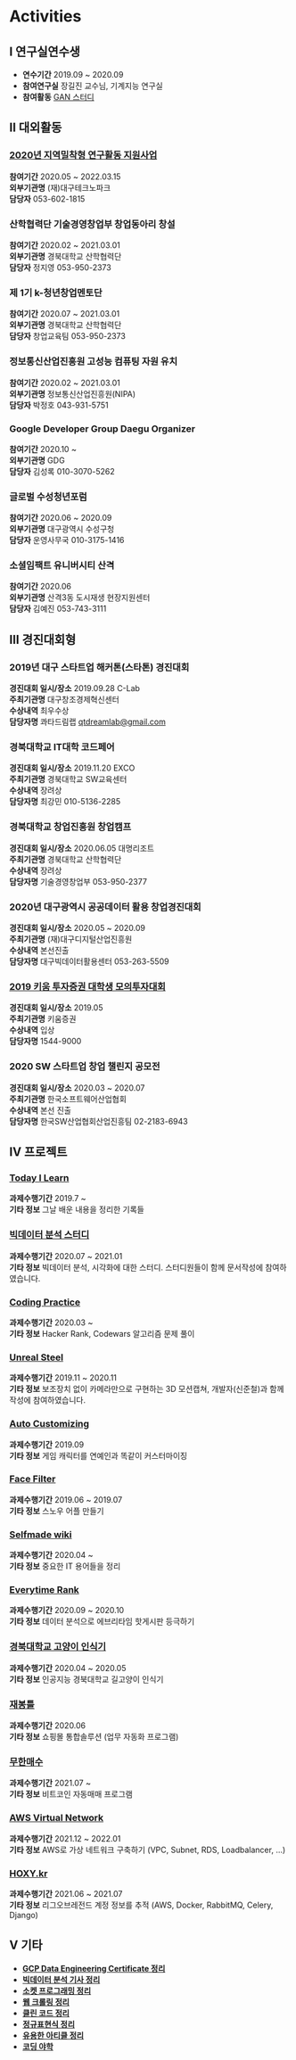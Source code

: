 # Activities
## Ⅰ 연구실연수생
- **연수기간** 2019.09 ~ 2020.09
- **참여연구실** 장길진 교수님, 기계지능 연구실
- **참여활동** [GAN 스터디](Lab/GAN%20Study/README.md)   

## Ⅱ 대외활동
### [2020년 지역밀착형 연구활동 지원사업](Activity/01/README.md)   
**참여기간** 2020.05 ~ 2022.03.15  
**외부기관명** (재)대구테크노파크  
**담당자** 053-602-1815  
### 산학협력단 기술경영창업부 창업동아리 창설
**참여기간** 2020.02 ~ 2021.03.01  
**외부기관명** 경북대학교 산학협력단  
**담당자** 정지영 053-950-2373   
### 제 1기 k-청년창업멘토단
**참여기간** 2020.07 ~ 2021.03.01   
**외부기관명** 경북대학교 산학협력단  
**담당자** 창업교육팀 053-950-2373   
### 정보통신산업진흥원 고성능 컴퓨팅 자원 유치
**참여기간** 2020.02 ~ 2021.03.01  
**외부기관명** 정보통신산업진흥원(NIPA)   
**담당자** 박정호 043-931-5751   
### Google Developer Group Daegu Organizer
**참여기간** 2020.10 ~  
**외부기관명** GDG  
**담당자** 김성록 010-3070-5262  
### 글로벌 수성청년포럼
**참여기간** 2020.06 ~ 2020.09  
**외부기관명** 대구광역시 수성구청   
**담당자** 운영사무국 010-3175-1416  
### 소셜임팩트 유니버시티 산격
**참여기간** 2020.06  
**외부기관명** 산격3동 도시재생 현장지원센터  
**담당자** 김예진 053-743-3111  

## Ⅲ 경진대회형
### 2019년 대구 스타트업 해커톤(스타톤) 경진대회
**경진대회 일시/장소** 2019.09.28 C-Lab  
**주최기관명** 대구창조경제혁신센터  
**수상내역** 최우수상  
**담당자명** 콰타드림랩 qtdreamlab@gmail.com  
### 경북대학교 IT대학 코드페어
**경진대회 일시/장소** 2019.11.20 EXCO  
**주최기관명** 경북대학교 SW교육센터  
**수상내역** 장려상  
**담당자명** 최강민 010-5136-2285  
### 경북대학교 창업진흥원 창업캠프
**경진대회 일시/장소** 2020.06.05 대명리조트  
**주최기관명** 경북대학교 산학협력단  
**수상내역** 장려상  
**담당자명** 기술경영창업부 053-950-2377  
### 2020년 대구광역시 공공데이터 활용 창업경진대회
**경진대회 일시/장소** 2020.05 ~ 2020.09  
**주최기관명** (재)대구디지털산업진흥원  
**수상내역** 본선진출  
**담당자명** 대구빅데이터활용센터 053-263-5509  
### [2019 키움 투자증권 대학생 모의투자대회](contest/kium/README.md)   
**경진대회 일시/장소** 2019.05  
**주최기관명** 키움증권  
**수상내역** 입상  
**담당자명** 1544-9000  
### 2020 SW 스타트업 창업 챌린지 공모전
**경진대회 일시/장소** 2020.03 ~ 2020.07  
**주최기관명** 한국소프트웨어산업협회  
**수상내역** 본선 진출  
**담당자명** 한국SW산업협회산업진흥팀 02-2183-6943  
## Ⅳ 프로젝트
### [Today I Learn](https://github.com/CasselKim/TIL)   
**과제수행기간** 2019.7 ~   
**기타 정보** 그날 배운 내용을 정리한 기록들   
### [빅데이터 분석 스터디](https://github.com/haedal-with-knu/HaedalDataCenter)    
**과제수행기간** 2020.07 ~ 2021.01  
**기타 정보** 빅데이터 분석, 시각화에 대한 스터디. 스터디원들이 함께 문서작성에 참여하였습니다.   
### [Coding Practice](https://github.com/CasselKim/CodingPractice)    
**과제수행기간** 2020.03 ~   
**기타 정보** Hacker Rank, Codewars 알고리즘 문제 풀이   
### [Unreal Steel](https://github.com/HP-DEVGRU/UnrealSteel)    
**과제수행기간** 2019.11 ~ 2020.11   
**기타 정보** 보조장치 없이 카메라만으로 구현하는 3D 모션캡쳐, 개발자(신준철)과 함께 작성에 참여하였습니다.   
### [Auto Customizing](https://github.com/CasselKim/AutoCustomizing)    
**과제수행기간** 2019.09  
**기타 정보** 게임 캐릭터를 연예인과 똑같이 커스터마이징   
### [Face Filter](https://github.com/CasselKim/FaceFilter)    
**과제수행기간** 2019.06 ~ 2019.07   
**기타 정보** 스노우 어플 만들기   
### [Selfmade wiki](https://github.com/CasselKim/selfmade_wiki)    
**과제수행기간** 2020.04 ~   
**기타 정보** 중요한 IT 용어들을 정리   
### [Everytime Rank](https://github.com/CasselKim/EverytimeRank)    
**과제수행기간** 2020.09 ~ 2020.10   
**기타 정보** 데이터 분석으로 에브리타임 핫게시판 등극하기   
### [경북대학교 고양이 인식기](https://github.com/CasselKim/Knyang)    
**과제수행기간** 2020.04 ~ 2020.05   
**기타 정보** 인공지능  경북대학교 길고양이 인식기   
### [재봉틀](Projects/Jaebongteul/README.md)    
**과제수행기간** 2020.06   
**기타 정보** 쇼핑몰 통합솔루션 (업무 자동화 프로그램)   
### [무한매수](https://github.com/CasselKim/muhan_maesuV2)    
**과제수행기간** 2021.07 ~  
**기타 정보** 비트코인 자동매매 프로그램   
### [AWS Virtual Network](https://github.com/CasselKim/AWS_virtual_network)   
**과제수행기간** 2021.12 ~ 2022.01  
**기타 정보** AWS로 가상 네트워크 구축하기 (VPC, Subnet, RDS, Loadbalancer, ...)  
### [HOXY.kr](https://github.com/CasselKim/hoxy.kr)   
**과제수행기간** 2021.06 ~ 2021.07  
**기타 정보** 리그오브레전드 계정 정보를 추적 (AWS, Docker, RabbitMQ, Celery, Django)   
## Ⅴ 기타
- [**GCP Data Engineering Certificate 정리**](https://github.com/CasselKim/GCPDataEngineer)
- [**빅데이터 분석 기사 정리**](https://github.com/CasselKim/BigdataCert)  
- [**소켓 프로그래밍 정리**](etc/socket/README.md)   
- [**웹 크롤링 정리**](etc/crawling/README.md)   
- [**클린 코드 정리**](etc/cleancode/README.md)    
- [**정규표현식 정리**](etc/re/README.md)   
- [**유용한 아티클 정리**](https://github.com/CasselKim/UsefulArticles)   
- [**코딩 야학**](https://github.com/CasselKim/codingyahac)   
